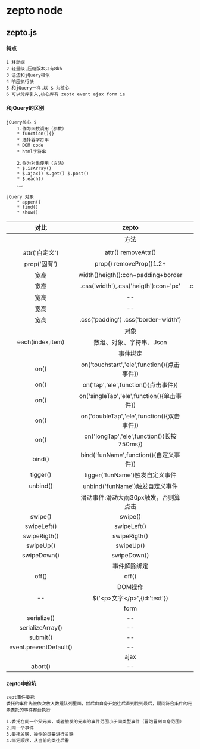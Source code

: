 # zepto node
## zepto.js

#### 特点
~~~~
1 移动端
2 轻量级,压缩版本只有8kb
3 语法和jQuery相似
4 响应执行快
5 和jQuery一样,以 $ 为核心
6 可以分库引入,核心库有 zepto event ajax form ie
~~~~

#### 和jQuery的区别
```$xslt
jQuery核心 $
    1.作为函数调用（参数）
    * function(){}
    * 选择器字符串
    * DOM code
    * html字符串
    
    2.作为对象使用（方法）
    * $.isArray()
    * $.ajax() $.get() $.post()
    * $.each()
    。。。

jQuery 对象
    * appen()
    * find()
    * show()
```

| 对比 |  zepto   | jQuery （读写二合一） |
|  :----:  | :----:  | :----:  |
|  | 方法 | |
||||
| attr('自定义') |attr() removeAttr()|attr() removeAttr()|
| prop('固有') |prop() removeProp()1.2+|prop() removeProp()|
|宽高|width()heigth():con+padding+border|width()heigth():内容区域，没有单位|
|宽高|.css('width'),.css('heigth'):con+'px'|.css('width'),.css('heigth'):con+padding+border+'px'|
|宽高|--|innterHeigth()innterWidth():con+padding|
|宽高|--|outerHeigth()outerWidth():con+padding+border|
|宽高|.css('padding') .css('border-width')|--|
| | 对象 | |
| each(index,item) |数组、对象、字符串、Json| 数组、对象|
| | 事件绑定 | |
|on()|on('touchstart','ele',function(){点击事件})|on('ele',click',function(){})|
|on()|on('tap','ele',function(){点击事件})|--|
|on()|on('singleTap','ele',function(){单击事件})|--|
|on()|on('doubleTap','ele',function(){双击事件})|--|
|on()|on('longTap','ele',function(){长按750ms})|--|
|bind()|bind('funName',function(){自定义事件})|bind('funName',function(){自定义事件})|
|tigger()|tigger('funName')触发自定义事件 |tigger('funName')触发自定义事件|
|unbind()|unbind('funName')触发自定义事件 |unbind('funName')解除自定义事件|
|  | 滑动事件:滑动大雨30px触发，否则算点击 | |
|swipe()|swipe()|--|
|swipeLeft()|swipeLeft()|--|
|swipeRigth()|swipeRigth()|--|
|swipeUp()|swipeUp()|--|
|swipeDown()|swipeDown()|--|
|  | 事件解除绑定 | |
|off()|off()|off()|
|  | DOM操作 | |
|--|$('\<p>文字\</p>',{id:'text'})|此操作没用|
|  | form | |
|serialize()|--|--|
|serializeArray()|--|--|
|submit()|--|--|
|event.preventDefault()|--|--|
|  | ajax | |
|abort()| -- | -- |
#### zepto中的坑
```$xslt
zept事件委托
委托的事件先被依次放入数组队列里面，然后由自身开始往后直到找到最后，期间符合条件的元素委托的事件都会执行

1.委托在同一个父元素，或者触发的元素的事件范围小于同类型事件（冒泡冒到自身范围）
2.同一个事件
3.委托关联，操作的类要进行关联
4.绑定顺序，从当前的类往后看
```